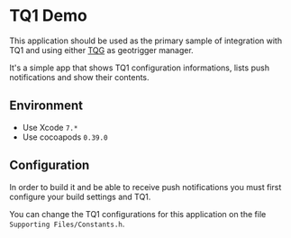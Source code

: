 # TQ1 Demo

This application should be used as the primary sample of integration with TQ1 and using either [TQG](https://sites.google.com/a/taqtile.com/documentacao-taqtile/tqg-documentation?pli=1) as geotrigger manager.

It's a simple app that shows TQ1 configuration informations, lists push notifications and show their contents.

## Environment

- Use Xcode `7.*`
- Use cocoapods `0.39.0`

## Configuration
In order to build it and be able to receive push notifications you must first configure your build settings and TQ1.

You can change the TQ1 configurations for this application on the file `Supporting Files/Constants.h`.
